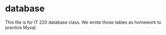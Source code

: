 # database
This file is for IT 220 database class. We wrote those tables as homework to practice Mysql.
